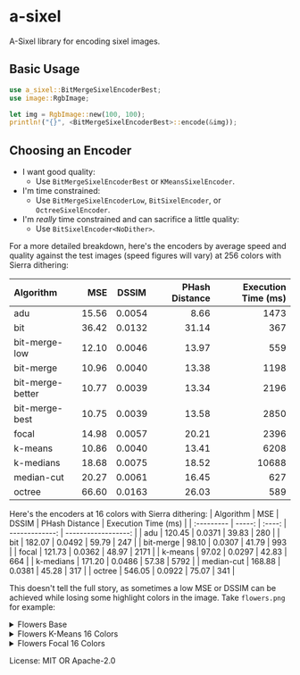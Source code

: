 # a-sixel

A-Sixel library for encoding sixel images.

## Basic Usage

```rust
use a_sixel::BitMergeSixelEncoderBest;
use image::RgbImage;

let img = RgbImage::new(100, 100);
println!("{}", <BitMergeSixelEncoderBest>::encode(&img));
```

## Choosing an Encoder
- I want good quality:
  - Use `BitMergeSixelEncoderBest` or `KMeansSixelEncoder`.
- I'm time constrained:
  - Use `BitMergeSixelEncoderLow`, `BitSixelEncoder`, or `OctreeSixelEncoder`.
- I'm _really_ time constrained and can sacrifice a little quality:
  - Use `BitSixelEncoder<NoDither>`.

For a more detailed breakdown, here's the encoders by average speed and quality against the test
images (speed figures will vary) at 256 colors with Sierra dithering:

| Algorithm        |   MSE | DSSIM  | PHash Distance | Execution Time (ms) |
| :--------------- | ----: | :----: | -------------: | ------------------: |
| adu              | 15.56 | 0.0054 |           8.66 |                1473 |
| bit              | 36.42 | 0.0132 |          31.14 |                 367 |
| bit-merge-low    | 12.10 | 0.0046 |          13.97 |                 559 |
| bit-merge        | 10.96 | 0.0040 |          13.38 |                1198 |
| bit-merge-better | 10.77 | 0.0039 |          13.34 |                2196 |
| bit-merge-best   | 10.75 | 0.0039 |          13.58 |                2850 |
| focal            | 14.98 | 0.0057 |          20.21 |                2396 |
| k-means          | 10.86 | 0.0040 |          13.41 |                6208 |
| k-medians        | 18.68 | 0.0075 |          18.52 |               10688 |
| median-cut       | 20.27 | 0.0061 |          16.45 |                 627 |
| octree           | 66.60 | 0.0163 |          26.03 |                 589 |


Here's the encoders at 16 colors with Sierra dithering:
| Algorithm  |    MSE | DSSIM  | PHash Distance | Execution Time (ms) |
| :--------- | -----: | :----: | -------------: | ------------------: |
| adu        | 120.45 | 0.0371 |          39.83 |                 280 |
| bit        | 182.07 | 0.0492 |          59.79 |                 247 |
| bit-merge  |  98.10 | 0.0307 |          41.79 |                 993 |
| focal      | 121.73 | 0.0362 |          48.97 |                2171 |
| k-means    |  97.02 | 0.0297 |          42.83 |                 664 |
| k-medians  | 171.20 | 0.0486 |          57.38 |                5792 |
| median-cut | 168.88 | 0.0381 |          45.28 |                 317 |
| octree     | 546.05 | 0.0922 |          75.07 |                 341 |

This doesn't tell the full story, as sometimes a low MSE or DSSIM can be achieved while losing some
highlight colors in the image. Take `flowers.png` for example:

<details> <summary>Flowers Base</summary>
<img src="test_images/flowers.png" />
</details>

<details> <summary>Flowers K-Means 16 Colors</summary>
MSE: 3.23, DSSIM: 0.0020, PHash Distance: 10

This preserves the grey shades that make up the image well, but completely loses the blue of the
flowers at the base of the trees.

<img src="example_images/flowers-k-means-16.png" />
</details>

<details> <summary>Flowers Focal 16 Colors</summary>
MSE: 9.15, DSSIM: 0.0091, PHash Distance: 10

This sacrifices some differentiation between shades of grey, but preserves the blue of the flowers.

<img src="example_images/flowers-focal-16.png" />
</details>

License: MIT OR Apache-2.0